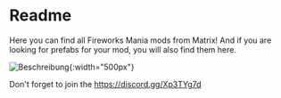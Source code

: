 # Readme
Here you can find all Fireworks Mania mods from Matrix! And if you are looking for prefabs for your mod, you will also find them here.

![Beschreibung](![image](https://github.com/MatrixoYT/Matrix-Fireworks-Mania-Mods/assets/121494555/2ab12305-816d-40f9-a823-80a64815867b)
){:width="500px"}

Don't forget to join the https://discord.gg/Xp3TYg7d

